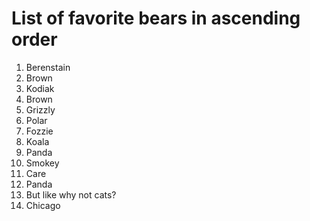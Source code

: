 # List of favorite bears in ascending order

1. Berenstain
1. Brown
1. Kodiak
1. Brown
1. Grizzly
1. Polar
1. Fozzie
1. Koala
1. Panda
1. Smokey
1. Care
1. Panda
1. But like why not cats?
1. Chicago

